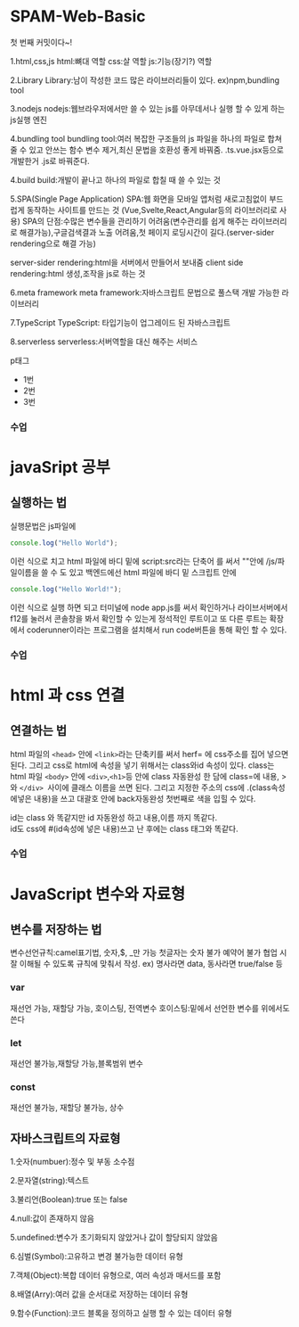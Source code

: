# SPAM-Web-Basic

첫 번째 커밋이다~!

1.html,css,js
html:뼈대 역할
css:살 역할
js:기능(장기?) 역할

2.Library
Library:남이 작성한 코드
많은 라이브러리들이 있다. ex)npm,bundling tool

3.nodejs
nodejs:웹브라우저에서만 쓸 수 있는 js를 아무데서나 실행 할 수 있게 하는 js실행 엔진

4.bundling tool
bundling tool:여러 복잡한 구조들의 js 파일을 하나의 파일로 합쳐 줄 수 있고 안쓰는 함수 변수 제거,최신 문법을 호환성 좋게 바꿔줌. .ts.vue.jsx등으로 개발한거 .js로 바꿔준다.

4.build
build:개발이 끝나고 하나의 파일로 합칠 때 쓸 수 있는 것

5.SPA(Single Page Application)
SPA:웹 화면을 모바일 앱처럼 새로고침없이 부드럽게 동작하는 사이트를 만드는 것 (Vue,Svelte,React,Angular등의 라이브러리로 사용)
SPA의 단점:수많은 변수들을 관리하기 어려움(변수관리를 쉽게 해주는 라이브러리로 해결가능),구글검색결과 노출 어려움,첫 페이지 로딩시간이 길다.(server-sider rendering으로 해결 가능)

server-sider rendering:html을 서버에서 만들어서 보내줌
client side rendering:html 생성,조작을 js로 하는 것

6.meta framework
meta framework:자바스크립트 문법으로 풀스택 개발 가능한 라이브러리

7.TypeScript
TypeScript: 타입기능이 업그레이드 된 자바스크립트

8.serverless
serverless:서버역할을 대신 해주는 서비스

p태그

- 1번
- 2번
- 3번

### 수업

# javaSript 공부

## 실행하는 법

실행문법은 js파일에

```javascript
console.log("Hello World");
```

이런 식으로 치고
html 파일에 바디 밑에 script:src라는 단축어 를 써서 ""안에 /js/파일이름을 쓸 수 도 있고 백엔드에선 html 파일에 바디 밑 스크립트 안에

```javascript
console.log("Hello World!");
```

이런 식으로 실행 하면 되고
터미널에 node app.js를 써서 확인하거나 라이브서버에서 f12를 눌러서
콘솔창을 봐서 확인할 수 있는게 정석적인 루트이고 또 다른 루트는 확장에서 coderunner이라는 프로그램을 설치해서 run code버튼을 통해 확인 할 수 있다.

### 수업

# html 과 css 연결

## 연결하는 법

html 파일의 `<head>` 안에 `<link>`라는 단축키를 써서 herf= 에 css주소를 집어 넣으면 된다.
그리고 css로 html에 속성을 넣기 위해서는 class와id 속성이 있다.
class는 html 파일 `<body>` 안에 `<div>`,`<h1>`등 안에 class 자동완성 한 담에 class=에 내용, >와 `</div> `사이에 클래스 이름을 쓰면
된다.
그리고 지정한 주소의 css에 .(class속성에넣은 내용)을 쓰고 대괄호 안에 back자동완성 첫번째로 색을 입힐 수 있다.

id는 class 와 똑같지만 id 자동완성 하고 내용,이름 까지 똑같다.  
id도 css에 #(id속성에 넣은 내용)쓰고 난 후에는 class 태그와 똑같다.

### 수업

# JavaScript 변수와 자료형

## 변수를 저장하는 법

변수선언규칙:camel표기법, 숫자,$, \_만 가능
첫글자는 숫자 불가
예약어 불가
협업 시 잘 이해될 수 있도록 규칙에 맞춰서 작성.
ex) 명사라면 data, 동사라면 true/false 등

### var

재선언 가능, 재할당 가능, 호이스팅, 전역변수
호이스팅:밑에서 선언한 변수를 위에서도 쓴다

### let

재선언 불가능,재할당 가능,블록범위 변수

### const

재선언 불가능, 재할당 불가능, 상수

## 자바스크립트의 자료형

1.숫자(numbuer):정수 및 부동 소수점

2.문자열(string):텍스트

3.불리언(Boolean):true 또는 false

4.null:값이 존재하지 않음

5.undefined:변수가 초기화되지 않았거나 값이 할당되지 않았음

6.심벌(Symbol):고유하고 변경 불가능한 데이터 유형

7.객체(Object):복합 데이터 유형으로, 여러 속성과 매서드를
포함

8.배열(Arry):여러 값을 순서대로 저장하는 데이터 유형

9.함수(Function):코드 블록을 정의하고 실행 할 수 있는 데이터 유형
